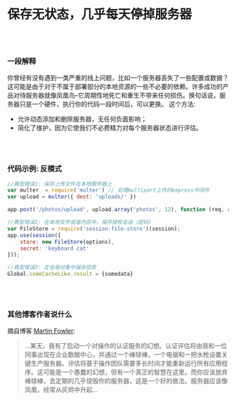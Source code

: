 # 保存无状态，几乎每天停掉服务器

<br/><br/>


### 一段解释

你曾经有没有遇到一类严重的线上问题，比如一个服务器丢失了一些配置或数据？这可能是由于对于不属于部署部分的本地资源的一些不必要的依赖。许多成功的产品对待服务器就像凤凰鸟–它周期性地死亡和重生不带来任何损伤。换句话说，服务器只是一个硬件，执行你的代码一段时间后，可以更换。
这个方法:
- 允许动态添加和删除服务器，无任何负面影响； 
- 简化了维护，因为它使我们不必费精力对每个服务器状态进行评估。

<br/><br/>


### 代码示例: 反模式

```javascript
//典型错误1: 保存上传文件在本地服务器上
var multer  = require('multer') // 处理multipart上传的express中间件
var upload = multer({ dest: 'uploads/' })

app.post('/photos/upload', upload.array('photos', 12), function (req, res, next) {})

//典型错误2: 在本地文件或者内存中，保存授权会话（密码）
var FileStore = require('session-file-store')(session);
app.use(session({
    store: new FileStore(options),
    secret: 'keyboard cat'
}));

//典型错误3: 在全局对象中保存信息
Global.someCacheLike.result = {somedata}
```

<br/><br/>

### 其他博客作者说什么
摘自博客 [Martin Fowler](https://martinfowler.com/bliki/PhoenixServer.html):
> ...某天，我有了启动一个对操作的认证服务的幻想。认证评估将由我和一位同事出现在企业数据中心，并通过一个棒球棒，一个电锯和一把水枪设置关键生产服务器。评估将基于操作团队需要多长时间才能重新运行所有应用程序。这可能是一个愚蠢的幻想，但有一个真正的智慧在这里。而你应该放弃棒球棒，去定期的几乎烧毁你的服务器，这是一个好的做法。服务器应该像凤凰，经常从灰烬中升起...
 
<br/><br/>
